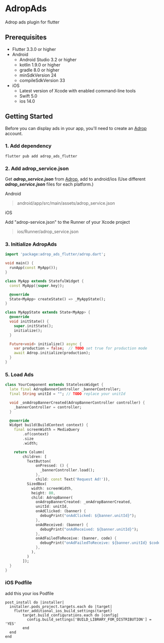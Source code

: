 AdropAds
========

Adrop ads plugin for flutter


Prerequisites
-------------
  - Flutter 3.3.0 or higher
  - Android
    - Android Studio 3.2 or higher
    - kotlin 1.9.0 or higher
    - gradle 8.0 or higher
    - minSdkVersion 24
    - compileSdkVersion 33
  - iOS
    - Latest version of Xcode with enabled command-line tools
    - Swift 5.0
    - ios 14.0

Getting Started
---------------

Before you can display ads in your app, you'll need to create an [Adrop](https://adrop.io) account. 

### 1. Add dependency
```agsl
flutter pub add adrop_ads_flutter
```

### 2. Add adrop_service.json

Get ***adrop_service.json*** from [Adrop](https://adrop.io), add to android/ios
(Use different ***adrop_service.json*** files for each platform.)

Android
> android/app/src/main/assets/adrop_service.json

iOS

Add "adrop-service.json" to the Runner of your Xcode project
> ios/Runner/adrop_service.json

### 3. Initialize AdropAds
```dart
import 'package:adrop_ads_flutter/adrop.dart';

void main() {
  runApp(const MyApp());
}

class MyApp extends StatefulWidget {
  const MyApp({super.key});

  @override
  State<MyApp> createState() => _MyAppState();
}

class MyAppState extends State<MyApp> {
  @override
  void initState() {
    super.initState();
    initialize();
  }

  Future<void> initialize() async {
    var production = false;  // TODO set true for production mode 
    await Adrop.initialize(production);
  }
}
```

### 5. Load Ads
```dart
class YourComponent extends StatelessWidget {
  late final AdropBannerController _bannerController;
  final String unitId = ""; // TODO replace your unitId

  void _onAdropBannerCreated(AdropBannerController controller) {
    _bannerController = controller;
  }

  @override
  Widget build(BuildContext context) {
    final screenWidth = MediaQuery
        .of(context)
        .size
        .width;

    return Column(
        children: [
          TextButton(
              onPressed: () {
                _bannerController.load();
              },
              child: const Text('Request Ad!')),
          SizedBox(
            width: screenWidth,
            height: 80,
            child: AdropBanner(
              onAdropBannerCreated: _onAdropBannerCreated,
              unitId: unitId,
              onAdClicked: (banner) {
                debugPrint("onAdClicked: ${banner.unitId}");
              },
              onAdReceived: (banner) {
                debugPrint("onAdReceived: ${banner.unitId}");
              },
              onAdFailedToReceive: (banner, code) {
                debugPrint("onAdFailedToReceive: ${banner.unitId} $code");
              },
            ),
          )
        ]);
  }
}
```

### iOS Podfile

add this your ios Podfile

```
post_install do |installer|
  installer.pods_project.targets.each do |target|
    flutter_additional_ios_build_settings(target)
        target.build_configurations.each do |config|
          config.build_settings['BUILD_LIBRARY_FOR_DISTRIBUTION'] = 'YES'
        end
  end
end
```
